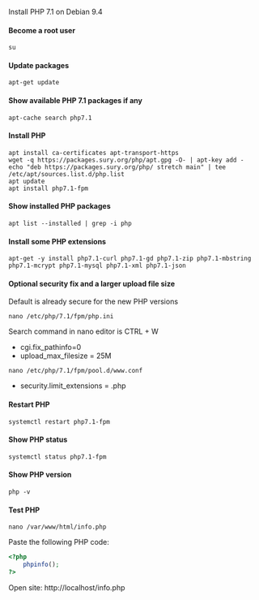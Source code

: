 Install PHP 7.1 on Debian 9.4

#### Become a root user
```console
su
```

#### Update packages

```console
apt-get update
```

#### Show available PHP 7.1 packages if any

```console
apt-cache search php7.1
```

#### Install PHP

```console
apt install ca-certificates apt-transport-https
wget -q https://packages.sury.org/php/apt.gpg -O- | apt-key add -
echo "deb https://packages.sury.org/php/ stretch main" | tee /etc/apt/sources.list.d/php.list
apt update
apt install php7.1-fpm
```

#### Show installed PHP packages

```console
apt list --installed | grep -i php
```

#### Install some PHP extensions

```console
apt-get -y install php7.1-curl php7.1-gd php7.1-zip php7.1-mbstring php7.1-mcrypt php7.1-mysql php7.1-xml php7.1-json
```

#### Optional security fix and a larger upload file size
Default is already secure for the new PHP versions

```console
nano /etc/php/7.1/fpm/php.ini
```

Search command in nano editor is CTRL + W

 * cgi.fix_pathinfo=0
 * upload_max_filesize = 25M

```console
nano /etc/php/7.1/fpm/pool.d/www.conf
```

 * security.limit_extensions = .php

#### Restart PHP

```console
systemctl restart php7.1-fpm
```

#### Show PHP status

```console
systemctl status php7.1-fpm
```

#### Show PHP version

```console
php -v
```

#### Test PHP

```console
nano /var/www/html/info.php
```

Paste the following PHP code:

```php
<?php
    phpinfo();
?>
```

Open site: http://localhost/info.php
